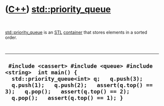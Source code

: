 
 

 

 

 

 

([C++](Cpp.md)) [std::priority\_queue](CppPriority_queue.md)
==============================================================

 

[std::priority\_queue](CppPriority_queue.md) is an [STL](CppStl.md)
[container](CppContainer.md) that stores elements in a sorted order.

 

  ---------------------------------------------------------------------------------------------------------------------------------------------------------------------------------------------------------------------------------------------
  ` #include <cassert> #include <queue> #include <string>  int main() {   std::priority_queue<int> q;   q.push(3);   q.push(1);   q.push(2);   assert(q.top() == 3);   q.pop();   assert(q.top() == 2);   q.pop();   assert(q.top() == 1); }`
  ---------------------------------------------------------------------------------------------------------------------------------------------------------------------------------------------------------------------------------------------

 

 

 

 

 

 

